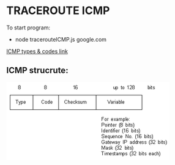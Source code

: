 # TRACEROUTE ICMP

To start program:

- node tracerouteICMP.js google.com

[ICMP types & codes link](https://en.wikipedia.org/wiki/Internet_Control_Message_Protocol)

## ICMP strucrute:

![ICMP structure](icmp.gif)
